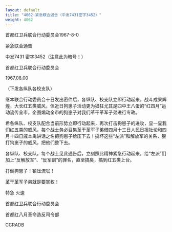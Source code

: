 ```yaml
---
layout: default
title: "4062.紧急联合通告（中发7431密字3452）"
weight: 4062
---
```


首都红卫兵联合行动委员会1967-8-0

紧急联合通告

中发7431  密字3452（注意此为暗号！）

首都红卫兵联合行动委员会

1967.08.00

（下发各纵队各校支队）

继本联合行动委员会十日发出密件后，各纵队、校支队立即行动起来，战斗成果辉煌，大长红五类威风，但近日狗崽子活动更为猖狂尤其是四中王八蛋的“红四月”运动流传全市，企图煽动全市的狗崽子对我们革干革军子弟进行专政。

希各纵队、校支队配合当前形势立即行动起来，再次打击狗崽子的进攻，显一显我们红五类的威风，每个战士务必召集革干革军子弟借四月十三日人民日报社论和四月十四日戚本禹讲话之名把狗崽子给压下去！搞坏这些“左派”和解放军的关系，狠打狗崽子的威风，把他们整下去。

各纵队、校支队，每个战士见此通告后，立刻照此精神紧急行动起来，给“左派”们加上“反解放军”、“反军训”的罪名，直至搞臭，搞到红五类上台。

打倒狗崽子！镇压流氓！

革干革军子弟就是要掌权！

特急    火速

首都红卫兵联合行动委员会

首都红八月革命造反司令部

CCRADB

